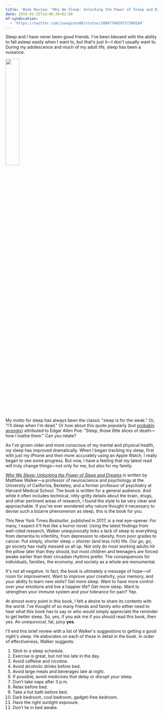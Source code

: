 ```yaml
---
title: 'Book Review: "Why We Sleep: Unlocking the Power of Sleep and Dreams" by Matthew Walker'
date: 2019-01-25T14:06:36+02:00
mf-syndication:
  - 'https://twitter.com/juanpinto88/status/1088776059737309184'
---
```


Sleep and I have never been good friends. I've been blessed with the ability to fall asleep easily when I want to, but that's just it—I don't usually want to. During my adolescence and much of my adult life, sleep has been a nuisance.

<a href="/images/2019-01-25-why-we-sleep.jpg"><img src="/images/2019-01-25-why-we-sleep.jpg" style="width: 30%;" class="u-photo align-left"></a>

My motto for sleep has always been the classic "sleep is for the weak." Or, "I'll sleep when I'm dead." Or how about this quote popularly (but [probably wrongly](http://www.thepoeblog.org/did-poe-really-say-that/)) attributed to Edgar Allen Poe: "Sleep, those little slices of death—how I loathe them." Can you relate?

As I've grown older and more conscious of my mental and physical health, my sleep has improved dramatically. When I began tracking my sleep, first with just my iPhone and then more accurately using an Apple Watch, I really began to see some progress. But now, I have a feeling that my latest read will truly change things—not only for me, but also for my family.

[*Why We Sleep: Unlocking the Power of Sleep and Dreams*](https://www.amazon.com/Why-We-Sleep-Unlocking-Dreams/dp/1501144324/) is written by Matthew Walker—a professor of neuroscience and psychology at the University of California, Berkeley, and a former professor of psychiatry at Harvard Medical School. The book is written for a general audience. And while it often includes technical, nitty-gritty details about the brain, drugs, and other pertinent areas of research, I found the style to be very clear and approachable. If you've ever wondered why nature thought it necessary to devise such a bizarre phenomenon as sleep, this is the book for you.

This New York Times *Bestseller*, published in 2017, is a real eye-opener. For many, I expect it'll feel like a horror novel. Using the latest findings from well-cited research, Walker unequivocally links a lack of sleep to everything from dementia to infertility, from depression to obesity, from poor grades to cancer. Put simply, shorter sleep = shorter (and less rich) life. Our *go, go, go* society has really messed us all up. Not only do most working adults hit the pillow later than they should, but most children and teenagers are forced awake earlier than their circadian rhythms prefer. The consequences for individuals, families, the economy, and society as a whole are monumental.

It's not all negative. In fact, the book is ultimately a message of hope—of room for improvement. Want to improve your creativity, your memory, and your ability to learn new skills? Get more sleep. Want to have more control over your emotions and live a happier life? Get more sleep. Want to strengthen your immune system and your tolerance for pain? Yep.

At almost every point in this book, I felt a desire to share its contents with the world. I've thought of so many friends and family who either need to hear what this book has to say or who would simply appreciate the reminder to get better sleep. So, yes, if you ask me if you should read this book, then yes. An unequivocal, fat, juicy **yes**.

I'll end this brief review with a list of Walker's suggestions to getting a good night's sleep. He elaborates on each of these in detail in the book. In order of effectiveness, Walker suggests:

1. Stick to a sleep schedule.
2. Exercise is great, but not too late in the day.
3. Avoid caffeine and nicotine.
4. Avoid alcoholic drinks before bed.
5. Avoid large meals and beverages late at night.
6. If possible, avoid medicines that delay or disrupt your sleep.
7. Don’t take naps after 3 p.m.
8. Relax before bed.
9. Take a hot bath before bed.
10. Dark bedroom, cool bedroom, gadget-free bedroom.
11. Have the right sunlight exposure.
12. Don’t lie in bed awake.
